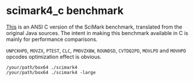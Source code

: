 # scimark4_c benchmark

[This](https://math.nist.gov/scimark2/download_c.html) is an ANSI C version of the SciMark benchmark, translated from the original Java sources. The intent in making this benchmark available in C is mainly for performance comparisons.

`UNPCKHPD`, `MOVZX`, `PTEST`, `CLC`, `PMOVZXBW`, `ROUNDSD`, `CVTDQ2PD`, `MOVLPD` and `MOVHPD` opcodes optimization effect is obvious.

```
/your/path/box64 ./scimark4
/your/path/box64 ./scimark4 -large
```
